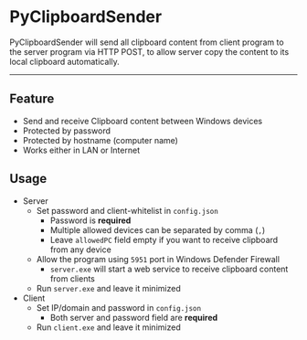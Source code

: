 # PyClipboardSender

PyClipboardSender will send all clipboard content from client program to the server program via HTTP POST, to allow server copy the content to its local clipboard automatically. 

---

## Feature

- Send and receive Clipboard content between Windows devices
- Protected by password
- Protected by hostname (computer name)
- Works either in LAN or Internet

## Usage

- Server
  - Set password and client-whitelist in ```config.json```
    - Password is **required**
    - Multiple allowed devices can be separated by comma (```,```)
    - Leave ```allowedPC``` field empty if you want to receive clipboard from any device
  - Allow the program using ```5951``` port in Windows Defender Firewall
    - ```server.exe``` will start a web service to receive clipboard content from clients
  - Run ```server.exe``` and leave it minimized
- Client
  - Set IP/domain and password in ```config.json```
    - Both server and password field are **required**
  - Run ```client.exe``` and leave it minimized


